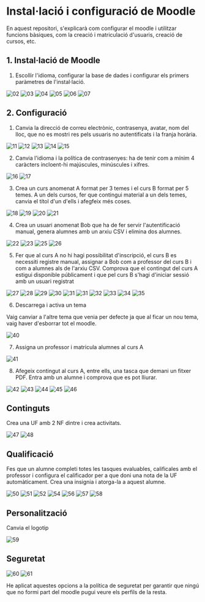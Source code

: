 # Instal·lació i configuració de Moodle
En aquest repositori, s'explicarà com configurar el moodle i utilitzar funcions bàsiques, com la creació i matriculació d'usuaris, creació de cursos, etc.

## 1. Instal·lació de Moodle
1. Escollir l'idioma, configurar la base de dades i configurar els primers paràmetres de l'instal·lació.

![02](02.png)
![03](03.png)
![04](04.png)
![05](05.png)
![06](06.png)
![07](07.png)


## 2. Configuració
1. Canvia la direcció de correu electrònic, contrasenya, avatar, nom del lloc, que no es mostri res pels usuaris no autentificats i la franja horària.

![11](11.png)
![12](12.png)
![13](13.png)
![14](14.png)
![15](15.png)


2. Canvia l'idioma i la política de contrasenyes: ha de tenir com a mínim 4 caràcters incloent-hi majúscules, minúscules i xifres.

![16](16.png)
![17](17.png)


3. Crea un curs anomenat A format per 3 temes i el curs B format per 5 temes. A un dels cursos, fer que contingui material a un dels temes, canvia el títol d'un d'ells i afegfeix més coses.

![18](18.png)
![19](19.png)
![20](20.png)
![21](21.png)


4. Crea un usuari anomenat Bob que ha de fer servir l'autentificació manual, genera alumnes amb un arxiu CSV i elimina dos alumnes.

![22](22.png)
![23](23.png)
![25](25.png)
![26](26.png)

5. Fer que al curs A no hi hagi possibilitat d'inscripció, el curs B es necessiti registre manual, assignar a Bob com a professor del curs B i com a alumnes als de l'arxiu CSV. Comprova que el contingut del curs A estigui disponible públicament i que pel curs B s'hagi d'iniciar sessió amb un usuari registrat

![27](27.png)
![28](28.png)
![29](29.png)
![30](30.png)
![31](31.png)
![31](31.png)
![32](32.png)
![33](33.png)
![34](34.png)
![35](35.png)


6. Descarrega i activa un tema 

Vaig canviar a l'altre tema que venia per defecte ja que al ficar un nou tema, vaig haver d'esborrar tot el moodle.

![40](40.png)


7. Assigna un professor i matricula alumnes al curs A

![41](41.png)


8. Afegeix contingut al curs A, entre ells, una tasca que demani un fitxer PDF. Entra amb un alumne i comprova que es pot lliurar.

![42](42.png)
![43](43.png)
![44](44.png)
![45](45.png)
![46](46.png)


## Continguts
Crea una UF amb 2 NF dintre i crea activitats.

![47](47.png)
![48](48.png)


## Qualificació
Fes que un alumne completi totes les tasques evaluables, calificales amb el professor i configura el calificador per a que doni una nota de la UF automàticament. Crea una insignia i atorga-la a aquest alumne.

![50](50.png)
![51](51.png)
![52](52.png)
![54](54.png)
![56](56.png)
![57](57.png)
![58](58.png)


## Personalització
Canvia el logotip

![59](59.png)


## Seguretat

![60](60.png)
![61](61.png)

He aplicat aquestes opcions a la política de seguretat per garantir que ningú que no formi part del moodle pugui veure els perfils de la resta.
